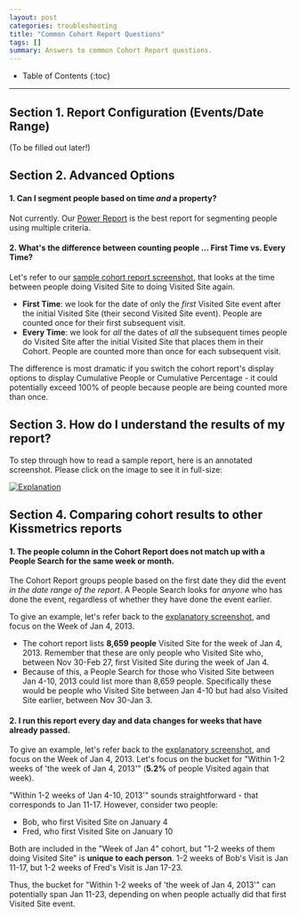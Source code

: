 ```yaml
---
layout: post
categories: troubleshooting
title: "Common Cohort Report Questions"
tags: []
summary: Answers to common Cohort Report questions.
---
```

* Table of Contents
{:toc}
* * *

## Section 1. Report Configuration (Events/Date Range)

(To be filled out later!)

## Section 2. Advanced Options

#### 1. Can I segment people based on time ***and*** a property?

Not currently. Our [Power Report][power] is the best report for segmenting people using multiple criteria.

#### 2. What's the difference between counting people ... First Time vs. Every Time?

Let's refer to our [sample cohort report screenshot][explanation], that looks at the time between people doing Visited Site to doing Visited Site again.

* **First Time**: we look for the date of only the *first* Visited Site event after the initial Visited Site (their second Visited Site event). People are counted once for their first subsequent visit.
* **Every Time**: we look for *all* the dates of *all* the subsequent times people do Visited Site after the initial Visited Site that places them in their Cohort. People are counted more than once for each subsequent visit.

The difference is most dramatic if you switch the cohort report's display options to display Cumulative People or Cumulative Percentage - it could potentially exceed 100% of people because people are being counted more than once.


## Section 3. How do I understand the results of my report?

To step through how to read a sample report, here is an annotated screenshot. Please click on the image to see it in full-size:

[![Explanation][explanation]][explanation]


## Section 4. Comparing cohort results to other Kissmetrics reports

#### 1. The people column in the Cohort Report does not match up with a People Search for the same week or month.

The Cohort Report groups people based on the first date they did the event *in the date range of the report*. A People Search looks for *anyone* who has done the event, regardless of whether they have done the event earlier.

To give an example, let's refer back to the [explanatory screenshot][explanation], and focus on the Week of Jan 4, 2013.

* The cohort report lists **8,659 people** Visited Site for the week of Jan 4, 2013. Remember that these are only people who Visited Site who, between Nov 30-Feb 27, first Visited Site during the week of Jan 4.
* Because of this, a People Search for those who Visited Site between Jan 4-10, 2013 could list more than 8,659 people. Specifically these would be people who Visited Site between Jan 4-10 but had also Visited Site earlier, between Nov 30-Jan 3.

#### 2. I run this report every day and data changes for weeks that have already passed.

To give an example, let's refer back to the [explanatory screenshot][explanation], and focus on the Week of Jan 4, 2013. Let's focus on the bucket for "Within 1-2 weeks of 'the week of Jan 4, 2013'" (**5.2%** of people Visited again that week).

"Within 1-2 weeks of 'Jan 4-10, 2013'" sounds straightforward - that corresponds to Jan 11-17. However, consider two people:

* Bob, who first Visited Site on January 4
* Fred, who first Visited Site on January 10

Both are included in the "Week of Jan 4" cohort, but "1-2 weeks of them doing Visited Site" is **unique to each person**. 1-2 weeks of Bob's Visit is Jan 11-17, but 1-2 weeks of Fred's Visit is Jan 17-23.

Thus, the bucket for "Within 1-2 weeks of 'the week of Jan 4, 2013'" can potentially span Jan 11-23, depending on when people actually did that first Visited Site event.

[explanation]: https://kissmetrics-support-files.s3.amazonaws.com/assets/troubleshooting/common-cohort-report-questions/cohort-explanation.png
[power]: /tools/power-report
